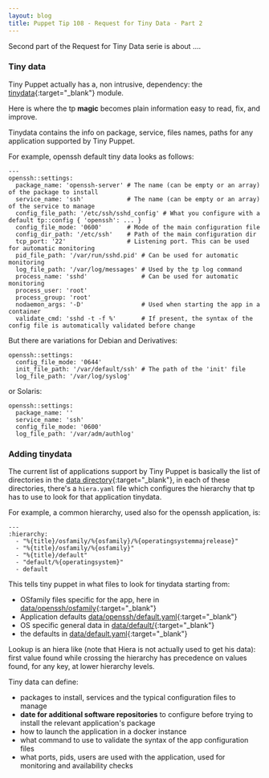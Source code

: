 ```yaml
---
layout: blog
title: Puppet Tip 108 - Request for Tiny Data - Part 2
---
```


Second part of the Request for Tiny Data serie is about ....

### Tiny data

Tiny Puppet actually has a, non intrusive, dependency: the [tinydata](https://github.com/example42/tinydata){:target="_blank"} module.

Here is where the tp **magic** becomes plain information easy to read, fix, and improve.

Tinydata contains the info on package, service, files names, paths for any application supported by Tiny Puppet.

For example, openssh default tiny data looks as follows:

    ---
    openssh::settings:
      package_name: 'openssh-server' # The name (can be empty or an array) of the package to install
      service_name: 'ssh'            # The name (can be empty or an array) of the service to manage
      config_file_path: '/etc/ssh/sshd_config' # What you configure with a default tp::config { 'openssh': ... }
      config_file_mode: '0600'       # Mode of the main configuration file
      config_dir_path: '/etc/ssh'    # Path of the main configuration dir
      tcp_port: '22'                 # Listening port. This can be used for automatic monitoring
      pid_file_path: '/var/run/sshd.pid' # Can be used for automatic monitoring
      log_file_path: '/var/log/messages' # Used by the tp log command
      process_name: 'sshd'               # Can be used for automatic monitoring
      process_user: 'root'
      process_group: 'root'
      nodaemon_args: '-D'                # Used when starting the app in a container
      validate_cmd: 'sshd -t -f %'       # If present, the syntax of the config file is automatically validated before change

But there are variations for Debian and Derivatives:

    openssh::settings:
      config_file_mode: '0644'
      init_file_path: '/var/default/ssh' # The path of the 'init' file
      log_file_path: '/var/log/syslog'

or Solaris:

    openssh::settings:
      package_name: ''
      service_name: 'ssh'
      config_file_mode: '0600'
      log_file_path: '/var/adm/authlog'

### Adding tinydata

The current list of applications support by Tiny Puppet is basically the list of directories in the [data directory](https://github.com/example42/tinydata/tree/master/data){:target="_blank"},
in each of these directories, there's a `hiera.yaml` file which configures the hierarchy that tp has to use to look for that application tinydata.

For example, a common hierarchy, used also for the openssh application, is: 

    ---
    :hierarchy:
      - "%{title}/osfamily/%{osfamily}/%{operatingsystemmajrelease}"
      - "%{title}/osfamily/%{osfamily}"
      - "%{title}/default"
      - "default/%{operatingsystem}"
      - default

This tells tiny puppet in what files to look for tinydata starting from:

- OSfamily files specific for the app, here in [data/openssh/osfamily](https://github.com/example42/tinydata/tree/master/data/openssh/osfamily){:target="_blank"}
- Application defaults [data/openssh/default.yaml](https://github.com/example42/tinydata/tree/master/data/openssh/default.yaml){:target="_blank"}
- OS specific general data in [data/default/](https://github.com/example42/tinydata/tree/master/data/default){:target="_blank"}
- the defaults in [data/default.yaml](https://github.com/example42/tinydata/blob/master/data/default.yaml){:target="_blank"}

Lookup is an hiera like (note that Hiera is not actually used to get his data): first value found while crossing the hierarchy has precedence on values found, for any key, at lower hierarchy levels.


Tiny data can define:

  - packages to install, services and the typical configuration files to manage
  - **date for additional software repositories** to configure before trying to install the relevant application's package
  - how to launch the application in a docker instance
  - what command to use to validate the syntax of the app configuration files
  - what ports, pids, users are used with the application, used for monitoring and availability checks

